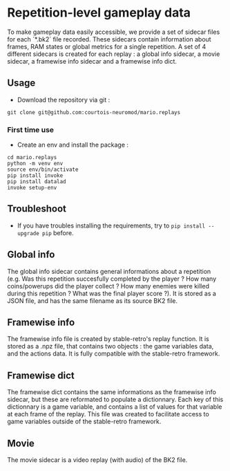 # Repetition-level gameplay data
To make gameplay data easily accessible, we provide a set of sidecar files for each ­´*.bk2´ file recorded. These sidecars contain information about frames, RAM states or global metrics for a single repetition. A set of 4 different sidecars is created for each replay : a global info sidecar, a movie sidecar, a framewise info sidecar and a framewise info dict.

## Usage

- Download the repository via git : 
```
git clone git@github.com:courtois-neuromod/mario.replays
```

### First time use
- Create an env and install the package : 
```
cd mario.replays
python -m venv env
source env/bin/activate
pip install invoke
pip install datalad
invoke setup-env
```


## Troubleshoot
- If you have troubles installing the requirements, try to `pip install --upgrade pip` before.

## Global info
The global info sidecar contains general informations about a repetition (e.g. Was this repetition succesfully completed by the player ? How many coins/powerups did the player collect ? How many enemies were killed during this repetition ? What was the final player score ?). It is stored as a JSON file, and has the same filename as its source BK2 file.

## Framewise info
The framewise info file is created by stable-retro's replay function. It is stored as a .npz file, that contains two objects : the game variables data, and the actions data. It is fully compatible with the stable-retro framework.

## Framewise dict
The framewise dict contains the same informations as the framewise info sidecar, but these are reformated to populate a dictionnary. Each key of this dictionnary is a game variable, and contains a list of values for that variable at each frame of the replay. This file was created to facilitate access to game variables outside of the stable-retro framework.

## Movie
The movie sidecar is a video replay (with audio) of the BK2 file­.
